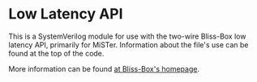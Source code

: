 # Low Latency API
This is a SystemVerilog module for use with the two-wire Bliss-Box low latency API, primarily for MiSTer. Information about the file's use can be found at the top of the code.

More information can be found [at Bliss-Box's homepage](https://bliss-box.net/integration/).